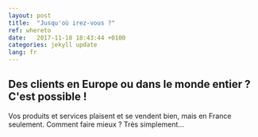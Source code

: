 ```yaml
---
layout: post
title:  "Jusqu'où irez-vous ?"
ref: whereto
date:   2017-11-18 18:43:44 +0100
categories: jekyll update
lang: fr
---
```


## Des clients en Europe ou dans le monde entier&nbsp;? C'est possible&nbsp;!

Vos produits et services plaisent et se vendent bien, mais en France seulement. Comment faire mieux ? Très simplement...
